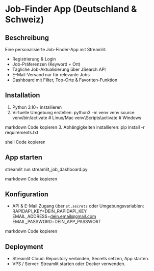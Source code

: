 # Job-Finder App (Deutschland & Schweiz)

## Beschreibung
Eine personalisierte Job-Finder-App mit Streamlit:
- Registrierung & Login
- Job-Präferenzen (Keyword + Ort)
- Tägliche Job-Aktualisierung über JSearch API
- E-Mail-Versand nur für relevante Jobs
- Dashboard mit Filter, Top-Orte & Favoriten-Funktion

## Installation
1. Python 3.10+ installieren
2. Virtuelle Umgebung erstellen:
python3 -m venv venv
source venv/bin/activate # Linux/Mac
venv\Scripts\activate # Windows

markdown
Code kopieren
3. Abhängigkeiten installieren:
pip install -r requirements.txt

shell
Code kopieren

## App starten
streamlit run streamlit_job_dashboard.py

markdown
Code kopieren

## Konfiguration
- API & E-Mail Zugang über `st.secrets` oder Umgebungsvariablen:
RAPIDAPI_KEY=DEIN_RAPIDAPI_KEY
EMAIL_ADDRESS=dein.email@gmail.com
EMAIL_PASSWORD=DEIN_APP_PASSWORT

markdown
Code kopieren

## Deployment
- Streamlit Cloud: Repository verbinden, Secrets setzen, App starten.
- VPS / Server: Streamlit starten oder Docker verwenden.
